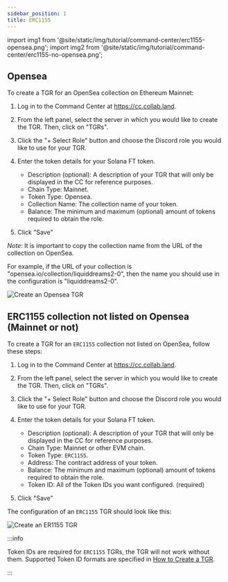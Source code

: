 ```yaml
---
sidebar_position: 1
title: ERC1155
---
```


import img1 from '@site/static/img/tutorial/command-center/erc1155-opensea.png';
import img2 from '@site/static/img/tutorial/command-center/erc1155-no-opensea.png';

## Opensea

To create a TGR for an OpenSea collection on Ethereum Mainnet:

1. Log in to the Command Center at https://cc.collab.land.
2. From the left panel, select the server in which you would like to create the TGR. Then, click on "TGRs".

3. Click the "+ Select Role" button and choose the Discord role you would like to use for your TGR. 
4. Enter the token details for your Solana FT token.
   - Description (optional): A description of your TGR that will only be displayed in the CC for reference purposes.
   - Chain Type: Mainnet.
   - Token Type: Opensea.
   - Collection Name: The collection name of your token.
   - Balance: The minimum and maximum (optional) amount of tokens required to obtain the role.
5. Click "Save"

*Note*: It is important to copy the collection name from the URL of the collection on OpenSea.

For example, if the URL of your collection is "opensea.io/collection/liquiddreams2-0", then the name you should use in the configuration is "liquiddreams2-0".

<div class="text--center">
   <img  src={img1} alt="Create an Opensea TGR" />
</div>

## ERC1155 collection not listed on Opensea (Mainnet or not)

To create a TGR for an `ERC1155` collection not listed on OpenSea, follow these steps:

1. Log in to the Command Center at https://cc.collab.land.
2. From the left panel, select the server in which you would like to create the TGR. Then, click on "TGRs".

3. Click the "+ Select Role" button and choose the Discord role you would like to use for your TGR. 
4. Enter the token details for your Solana FT token.
   - Description (optional): A description of your TGR that will only be displayed in the CC for reference purposes.
   - Chain Type: Mainnet or other EVM chain.
   - Token Type: `ERC1155`.
   - Address: The contract address of your token.
   - Balance: The minimum and maximum (optional) amount of tokens required to obtain the role.
   - Token ID: All of the Token IDs you want configured. (required)
5. Click "Save"

The configuration of an `ERC1155` TGR should look like this:

<div class="text--center">
    <img  src={img2} alt="Create an ER1155 TGR" />
</div>

:::info

Token IDs are required for `ERC1155` TGRs, the TGR will not work without them. Supported Token ID formats are specified in [How to Create a TGR](/help-docs/command-center/create-a-tgr/how-to-create-a-tgr#supported-token-id-formats).

:::
